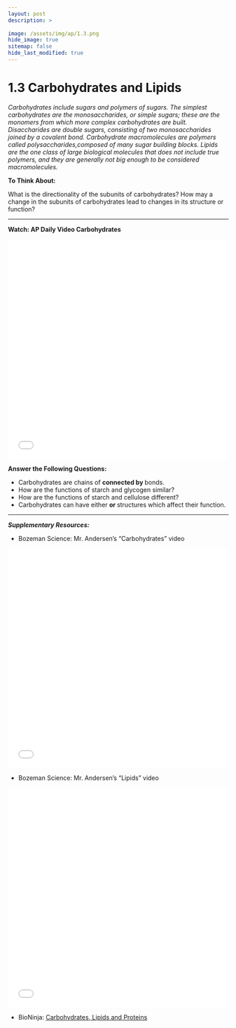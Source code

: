 ```yaml
---
layout: post
description: >
  
image: /assets/img/ap/1.3.png
hide_image: true
sitemap: false
hide_last_modified: true
---
```


# 1.3 Carbohydrates and Lipids

*Carbohydrates include sugars and polymers of sugars. The simplest carbohydrates are the monosaccharides, or simple sugars; these are the monomers from which more complex carbohydrates are built. Disaccharides are double sugars, consisting of two monosaccharides joined by a covalent bond. Carbohydrate macromolecules are polymers called polysaccharides,composed of many sugar building blocks. Lipids are the one class of large biological molecules that does not include true polymers, and they are generally not big enough to be considered macromolecules.*

**To Think About:** 

What is the directionality of the subunits of carbohydrates?  How may a change in the subunits of carbohydrates lead to changes in its structure or function?

---

**Watch: AP Daily Video Carbohydrates**

<iframe src="//player.bilibili.com/player.html?isOutside=true&aid=762646093&bvid=BV1964y1a7Xj&cid=399069024&p=7&high_quality=1&danmaku=0&autoplay=0" allowfullscreen="allowfullscreen" width="100%" height="500" scrolling="no" frameborder="0" sandbox="allow-top-navigation allow-same-origin allow-forms allow-scripts"></iframe>

**Answer the Following Questions:**

- Carbohydrates are chains of <u>____________________</u>connected by <u>____________________</u>bonds.
- How are the functions of starch and glycogen similar?
- How are the functions of starch and cellulose different?
- Carbohydrates can have either  <u>____________________</u>or <u>____________________</u>structures which affect their function.

---

***Supplementary Resources:*** 

- Bozeman Science: Mr. Andersen’s “Carbohydrates” video

<iframe src="//player.bilibili.com/player.html?isOutside=true&aid=112808071004831&bvid=BV1tm8JeqEqS&cid=500001619651944&p=1&high_quality=1&danmaku=0&autoplay=0" allowfullscreen="allowfullscreen" width="100%" height="500" scrolling="no" frameborder="0" sandbox="allow-top-navigation allow-same-origin allow-forms allow-scripts"></iframe>

- Bozeman Science: Mr. Andersen’s “Lipids” video

<iframe src="//player.bilibili.com/player.html?isOutside=true&aid=112808071072428&bvid=BV1mm8JeqEhJ&cid=500001619651863&p=1&high_quality=1&danmaku=0&autoplay=0" allowfullscreen="allowfullscreen" width="100%" height="500" scrolling="no" frameborder="0" sandbox="allow-top-navigation allow-same-origin allow-forms allow-scripts"></iframe>

- BioNinja: [Carbohydrates, Lipids and Proteins](https://www.ib.bioninja.com.au/standard-level/topic-3-chemicals-of-life/32-carbohydrates-lipids-and.html)
